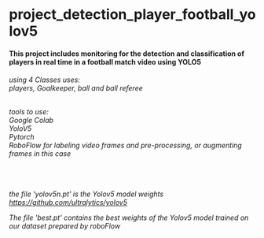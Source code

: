 # project_detection_player_football_yolov5

<h4>This project includes monitoring for the detection and classification of players in real time in a football match video using YOLO5</h4>
<h6>using 4 Classes uses: <br/>
players, Goalkeeper, ball and ball referee<br/><br/>

tools to use:<br/>
Google Colab<br/>
YoloV5<br/>
Pytorch<br/>
RoboFlow for labeling video frames and pre-processing, or augmenting frames in this case <br/><br/><br/><br/>

the file 'yolov5n.pt' is the Yolov5 model weights https://github.com/ultralytics/yolov5<br/>

The file 'best.pt' contains the best weights of the Yolov5 model trained on our dataset prepared by roboFlow
</h6>
